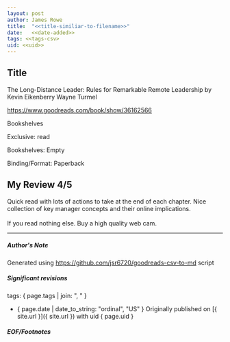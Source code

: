 ```yaml
---
layout: post
author: James Rowe
title:  "<<title-similiar-to-filename>>"
date:   <<date-added>>
tags: <<tags-csv>
uid: <<uid>>
---
```


<!-- highly dependent on how you personally use jekyll templates, and how you want this to show up -->

## Title

The Long-Distance Leader: Rules for Remarkable Remote Leadership by Kevin Eikenberry
Wayne Turmel 

https://www.goodreads.com/book/show/36162566

Bookshelves

Exclusive: read

Bookshelves: Empty

Binding/Format: Paperback

## My Review 4/5

Quick read with lots of actions to take at the end of each chapter. Nice collection of key manager concepts and their online implications. <br/><br/>If you read nothing else. Buy a high quality web cam. 

---

##### Author's Note

Generated using https://github.com/jsr6720/goodreads-csv-to-md script

##### Significant revisions

tags: { page.tags | join: ", " } <!-- todo move this somewhere -->

- { page.date | date_to_string: "ordinal", "US" } Originally published on [{ site.url }]({ site.url }) with uid { page.uid }

##### EOF/Footnotes
